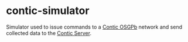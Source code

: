 # contic-simulator

Simulator used to issue commands to a [Contic OSGPb](http://github.com/gviegas/contic-osgpb) network and send
collected data to the [Contic Server](https://github.com/gviegas/contic-client).
